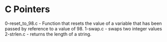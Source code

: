 # C Pointers

0-reset_to_98.c - Function that resets the value of a variable that has been passed by reference to a value of 98.
1-swap.c - swaps two integer values
2-strlen.c - returns the length of a string.

